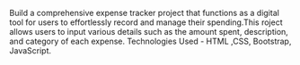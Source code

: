 Build a comprehensive expense tracker project that functions as a digital tool for users to effortlessly record and manage their spending.This roject allows users to input various details such as the amount spent, description, and category of each expense.
Technologies Used - HTML ,CSS, Bootstrap, JavaScript.
